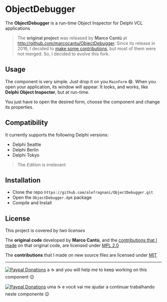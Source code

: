 # ObjectDebugger

The **ObjectDebugger** is a run-time Object Inspector for Delphi VCL applications

> The **original project** was released by **Marco Cantù** at http://github.com/marcocantu/ObjectDebugger. Since its release in 2016, I decided to [make some contributions](https://github.com/marcocantu/ObjectDebugger/pulls/alefragnani), but most of them were not merged. So, I decided to evolve this fork.

## Usage

The component is very simple. Just drop it on you `MainForm` :smile:. When you open your application, its window will appear. It looks, and works, like **Delphi Object Inspector**, but at run-time. 

You just have to open the desired form, choose the component and change its properties. 

## Compatibility

It currently supports the following Delphi versions:

* Delphi Seattle
* Delphi Berlin
* Delphi Tokyo

> The _Edition_ is irrelevant

## Installation

* Clone the repo `https://github.com/alefragnani/ObjectDebugger.git`
* Open the `ObjectDebugger.dpk` package
* Compile and Install

## License

This project is covered by _two licenses_

The **original code** developed by **Marco Cantù**, and the [contributions that I made](https://github.com/marcocantu/ObjectDebugger/pulls/alefragnani) on that original code, are licensed under [MPL 2.0](https://www.mozilla.org/en-US/MPL/2.0/)

The **contributions** that I made on new source files are licensed under [MIT](https://opensource.org/licenses/MIT)

---

[![Paypal Donations](https://www.paypalobjects.com/en_US/i/btn/btn_donate_SM.gif)](https://www.paypal.com/cgi-bin/webscr?cmd=_donations&business=EP57F3B6FXKTU&lc=US&item_name=Alessandro%20Fragnani&item_number=delphi&currency_code=USD&bn=PP%2dDonationsBF%3abtn_donate_SM%2egif%3aNonHosted) a :coffee: and you will help me to keep working on this component :wink:

[![Paypal Donations](https://www.paypalobjects.com/pt_BR/i/btn/btn_donate_SM.gif)](https://www.paypal.com/cgi-bin/webscr?cmd=_donations&business=EP57F3B6FXKTU&lc=BR&item_name=Alessandro%20Fragnani&item_number=delphi&currency_code=BRL&bn=PP%2dDonationsBF%3abtn_donate_SM%2egif%3aNonHosted) uma :coffee: e você vai me ajudar a continuar trabalhando neste componente :wink:
